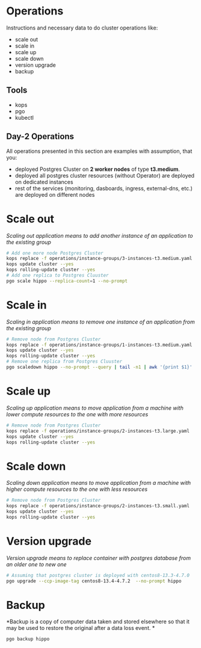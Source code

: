 # Operations

Instructions and necessary data to do cluster operations like:
- scale out
- scale in
- scale up
- scale down
- version upgrade
- backup

## Tools
- kops
- pgo
- kubectl

## Day-2 Operations
All operations presented in this section are examples with assumption, that you:
- deployed Postgres Cluster on **2 worker nodes** of type **t3.medium**.
- deployed all postgres cluster resources (without Operator) are deployed on dedicated instances
- rest of the services (monitoring, dasboards, ingress, external-dns, etc.) are deployed on different nodes

# Scale out
*Scaling out application means to add another instance of an application to the existing group*
```bash
# Add one more node Postgres Cluster
kops replace -f operations/instance-groups/3-instances-t3.medium.yaml
kops update cluster --yes
kops rolling-update cluster --yes
# Add one replica to Postgres Cluuster
pgo scale hippo --replica-count=1 --no-prompt
```

# Scale in
*Scaling in application means to remove one instance of an application from the existing group*
```bash
# Remove node from Postgres Cluster
kops replace -f operations/instance-groups/1-instances-t3.medium.yaml
kops update cluster --yes
kops rolling-update cluster --yes
# Remove one replica from Postgres Cluuster
pgo scaledown hippo --no-prompt --query | tail -n1 | awk '{print $1}' | xargs pgo scaledown hippo --no-prompt --target
```

# Scale up
*Scaling up application means to move application from a machine with lower compute resources to the one with more resources*
```bash
# Remove node from Postgres Cluster
kops replace -f operations/instance-groups/2-instances-t3.large.yaml
kops update cluster --yes
kops rolling-update cluster --yes
```

# Scale down

*Scaling down application means to move application from a machine with higher compute resources to the one with less resources*
```bash
# Remove node from Postgres Cluster
kops replace -f operations/instance-groups/2-instances-t3.small.yaml
kops update cluster --yes
kops rolling-update cluster --yes
```
# Version upgrade

*Version upgrade means to replace container with postgres database from an older one to new one*
```bash
# Assuming that postgres cluster is deployed with centos8-13.3-4.7.0
pgo upgrade --ccp-image-tag centos8-13.4-4.7.2  --no-prompt hippo
```

# Backup

*Backup is a copy of computer data taken and stored elsewhere so that it may be used to restore the original after a data loss event. *
```bash
pgo backup hippo

```
